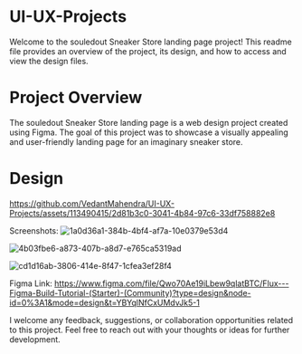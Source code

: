 # UI-UX-Projects


Welcome to the souledout Sneaker Store landing page project! This readme file provides an overview of the project, its design, and how to access and view the design files.
# Project Overview

The souledout Sneaker Store landing page is a web design project created using Figma. The goal of this project was to showcase a visually appealing and user-friendly landing page for an imaginary sneaker store.

# Design

https://github.com/VedantMahendra/UI-UX-Projects/assets/113490415/2d81b3c0-3041-4b84-97c6-33df758882e8

Screenshots: ![1a0d36a1-384b-4bf4-af7a-10e0379e53d4](https://github.com/VedantMahendra/UI-UX-Projects/assets/113490415/fc436a75-b4ef-4199-a809-b1f23cb2b29f)

![4b03fbe6-a873-407b-a8d7-e765ca5319ad](https://github.com/VedantMahendra/UI-UX-Projects/assets/113490415/f5f65dac-e216-47c7-b4d2-34fd45e831f2)

![cd1d16ab-3806-414e-8f47-1cfea3ef28f4](https://github.com/VedantMahendra/UI-UX-Projects/assets/113490415/9e201eee-053d-4c3d-94eb-c8c2f086e7fd)

Figma Link:
https://www.figma.com/file/Qwo70Ae19iLbew9qlatBTC/Flux---Figma-Build-Tutorial-(Starter)-(Community)?type=design&node-id=0%3A1&mode=design&t=YBYqlNfCxUMdvJk5-1

I welcome any feedback, suggestions, or collaboration opportunities related to this project. Feel free to reach out with your thoughts or ideas for further development.


